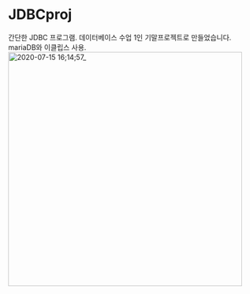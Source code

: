 # JDBCproj
간단한 JDBC 프로그램. 
데이터베이스 수업 1인 기말프로젝트로 만들었습니다.
mariaDB와 이클립스 사용.
<img width="474" alt="2020-07-15 16;14;57_" src="https://user-images.githubusercontent.com/53902714/87515523-ebc31680-c6b6-11ea-8c04-a8e19a14516f.png">
